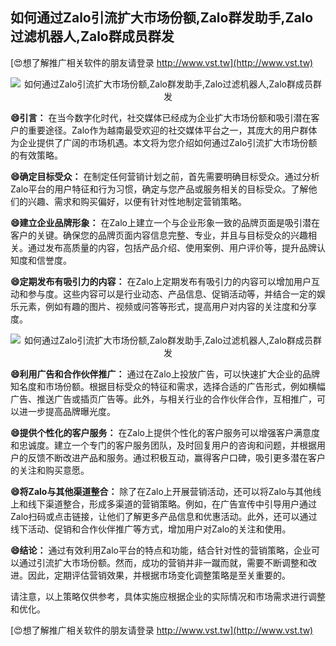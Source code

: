 ## **如何通过Zalo引流扩大市场份额,Zalo群发助手,Zalo过滤机器人,Zalo群成员群发**

[😍想了解推广相关软件的朋友请登录 http://www.vst.tw](http://www.vst.tw)

 <center><img src="https://vst.tw/MP4/tuiguang/png/7.png" alt="如何通过Zalo引流扩大市场份额,Zalo群发助手,Zalo过滤机器人,Zalo群成员群发"></center>

**😄引言：**
在当今数字化时代，社交媒体已经成为企业扩大市场份额和吸引潜在客户的重要途径。Zalo作为越南最受欢迎的社交媒体平台之一，其庞大的用户群体为企业提供了广阔的市场机遇。本文将为您介绍如何通过Zalo引流扩大市场份额的有效策略。

**😄确定目标受众：**
在制定任何营销计划之前，首先需要明确目标受众。通过分析Zalo平台的用户特征和行为习惯，确定与您产品或服务相关的目标受众。了解他们的兴趣、需求和购买偏好，以便有针对性地制定营销策略。

**😄建立企业品牌形象：**
在Zalo上建立一个与企业形象一致的品牌页面是吸引潜在客户的关键。确保您的品牌页面内容信息完整、专业，并且与目标受众的兴趣相关。通过发布高质量的内容，包括产品介绍、使用案例、用户评价等，提升品牌认知度和信誉度。

**😄定期发布有吸引力的内容：**
在Zalo上定期发布有吸引力的内容可以增加用户互动和参与度。这些内容可以是行业动态、产品信息、促销活动等，并结合一定的娱乐元素，例如有趣的图片、视频或问答等形式，提高用户对内容的关注度和分享度。

 <center><img src="https://vst.tw/MP4/tuiguang/png/6.png" alt="如何通过Zalo引流扩大市场份额,Zalo群发助手,Zalo过滤机器人,Zalo群成员群发"></center>

**😄利用广告和合作伙伴推广：**
通过在Zalo上投放广告，可以快速扩大企业的品牌知名度和市场份额。根据目标受众的特征和需求，选择合适的广告形式，例如横幅广告、推送广告或插页广告等。此外，与相关行业的合作伙伴合作，互相推广，可以进一步提高品牌曝光度。

**😄提供个性化的客户服务：**
在Zalo上提供个性化的客户服务可以增强客户满意度和忠诚度。建立一个专门的客户服务团队，及时回复用户的咨询和问题，并根据用户的反馈不断改进产品和服务。通过积极互动，赢得客户口碑，吸引更多潜在客户的关注和购买意愿。

**😄将Zalo与其他渠道整合：**
除了在Zalo上开展营销活动，还可以将Zalo与其他线上和线下渠道整合，形成多渠道的营销策略。例如，在广告宣传中引导用户通过Zalo扫码或点击链接，让他们了解更多产品信息和优惠活动。此外，还可以通过线下活动、促销和合作伙伴推广等方式，增加用户对Zalo的关注和使用。

**😄结论：**
通过有效利用Zalo平台的特点和功能，结合针对性的营销策略，企业可以通过引流扩大市场份额。然而，成功的营销并非一蹴而就，需要不断调整和改进。因此，定期评估营销效果，并根据市场变化调整策略是至关重要的。

请注意，以上策略仅供参考，具体实施应根据企业的实际情况和市场需求进行调整和优化。

[😍想了解推广相关软件的朋友请登录 http://www.vst.tw](http://www.vst.tw)



